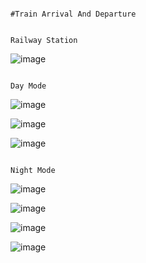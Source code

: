                                                                       #Train Arrival And Departure 

                                                                              Railway Station

![image](https://github.com/user-attachments/assets/f12445c1-9b6b-4944-991f-1c0538d5c21a)

                                                                                  Day Mode
                                        
![image](https://github.com/user-attachments/assets/19c49951-7f95-4bfa-8d08-868a1d267eab)

![image](https://github.com/user-attachments/assets/6cf98373-0b04-4362-b3a6-8965467a1384)

![image](https://github.com/user-attachments/assets/7a56d9c9-f69c-421e-948c-1f58308ce13a)

                                                                                 Night Mode
                                        
![image](https://github.com/user-attachments/assets/b85386b4-55be-47f2-9c32-8303568cb7ff)

![image](https://github.com/user-attachments/assets/5636f5f0-4955-4405-b9e1-13593f7e8cce)

![image](https://github.com/user-attachments/assets/1fb73832-62c8-4f5b-98e2-c6f7ad89e96c)

![image](https://github.com/user-attachments/assets/1150e98a-c144-49b3-8fc2-4343dd1a652f)

